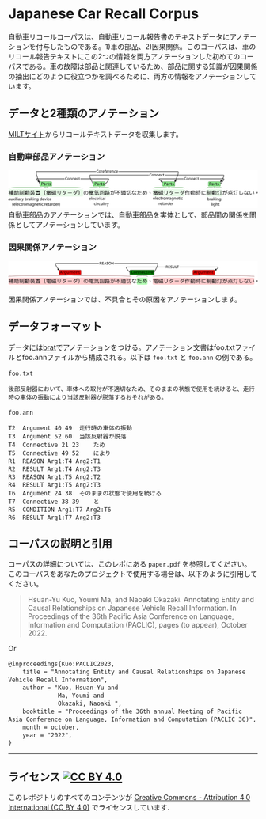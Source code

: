 # Japanese Car Recall Corpus

自動車リコールコーパスは、自動車リコール報告書のテキストデータにアノテーションを付与したものである。1)車の部品、2)因果関係。このコーパスは、車のリコール報告テキストにこの2つの情報を両方アノテーションした初めてのコーパスである。車の故障は部品と関連しているため、部品に関する知識が因果関係の抽出にどのように役立つかを調べるために、両方の情報をアノテーションしています。

## データと2種類のアノテーション

[MILTサイト](https://www.mlit.go.jp/jidosha/carinf/rcl/index.html)からリコールテキストデータを収集します。

### 自動車部品アノテーション

![alt text](images/part_ann_example.jpg)
自動車部品のアノテーションでは、自動車部品を実体として、部品間の関係を関係としてアノテーションしています。

### 因果関係アノテーション

![alt text](images/causal_ann_example.jpg)

因果関係アノテーションでは、不具合とその原因をアノテーションします。

## データフォーマット

データには[brat](https://brat.nlplab.org/)でアノテーションをつける。アノテーション文書はfoo.txtファイルとfoo.annファイルから構成される。以下は `foo.txt` と `foo.ann` の例である。

`foo.txt`
```
後部反射器において、車体への取付が不適切なため、そのままの状態で使用を続けると、走行時の車体の振動により当該反射器が脱落するおそれがある。
```

`foo.ann`
```T1	Argument 0 20	後部反射器において、車体への取付が不適切
T2	Argument 40 49	走行時の車体の振動
T3	Argument 52 60	当該反射器が脱落
T4	Connective 21 23	ため
T5	Connective 49 52	により
R1	REASON Arg1:T4 Arg2:T1	
R2	RESULT Arg1:T4 Arg2:T3	
R3	REASON Arg1:T5 Arg2:T2	
R4	RESULT Arg1:T5 Arg2:T3	
T6	Argument 24 38	そのままの状態で使用を続ける
T7	Connective 38 39	と
R5	CONDITION Arg1:T7 Arg2:T6	
R6	RESULT Arg1:T7 Arg2:T3	
```


## コーパスの説明と引用

コーパスの詳細については、このレポにある `paper.pdf` を参照してください。
このコーパスをあなたのプロジェクトで使用する場合は、以下のように引用してください。
> Hsuan-Yu Kuo, Youmi Ma, and Naoaki Okazaki. Annotating Entity and Causal Relationships on Japanese Vehicle Recall Information. In Proceedings of the 36th Pacific Asia Conference on Language, Information and Computation (PACLIC), pages (to appear), October 2022.

Or

```
@inproceedings{Kuo:PACLIC2023,
    title = "Annotating Entity and Causal Relationships on Japanese Vehicle Recall Information",
    author = "Kuo, Hsuan-Yu and
              Ma, Youmi and 
              Okazaki, Naoaki ",
    booktitle = "Proceedings of the 36th annual Meeting of Pacific Asia Conference on Language, Information and Computation (PACLIC 36)",
    month = october,
    year = "2022",
}
```

---
## ライセンス [![CC BY 4.0](http://mirrors.creativecommons.org/presskit/buttons/80x15/svg/by.svg)](http://creativecommons.org/licenses/by/4.0/)

このレポジトリのすべてのコンテンツが [Creative Commons - Attribution 4.0 International (CC BY 4.0)](http://creativecommons.org/licenses/by/4.0/) でライセンスしています.
